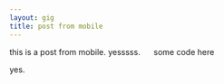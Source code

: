 ```yaml
---
layout: gig
title: post from mobile
---
```

this is a post from mobile. yesssss.
     some code here

yes.
